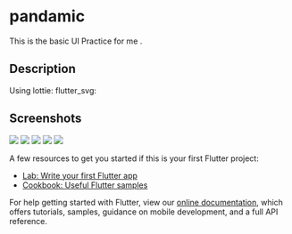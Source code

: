 # pandamic

This is the basic UI Practice for me .

## Description

Using lottie:
      flutter_svg:

## Screenshots
<img src="https://user-images.githubusercontent.com/75671317/174814781-69ecf115-9064-426b-89ad-3d711f382025.png">
<img src ="https://user-images.githubusercontent.com/75671317/174815036-98c8620a-3869-4a51-9121-8eb7c09492f8.png">
<img src="https://user-images.githubusercontent.com/75671317/174815062-374d13cd-d323-4e21-905e-fbe80fbe2677.png">
<img src="https://user-images.githubusercontent.com/75671317/174815445-8ed682ce-e78d-49c0-a6ea-51f561ce9ef8.png">
<img src="https://user-images.githubusercontent.com/75671317/174815483-d70142a1-1a6f-41e9-a64e-4c793efe7e52.png">

A few resources to get you started if this is your first Flutter project:

- [Lab: Write your first Flutter app](https://flutter.dev/docs/get-started/codelab)
- [Cookbook: Useful Flutter samples](https://flutter.dev/docs/cookbook)

For help getting started with Flutter, view our
[online documentation](https://flutter.dev/docs), which offers tutorials,
samples, guidance on mobile development, and a full API reference.
